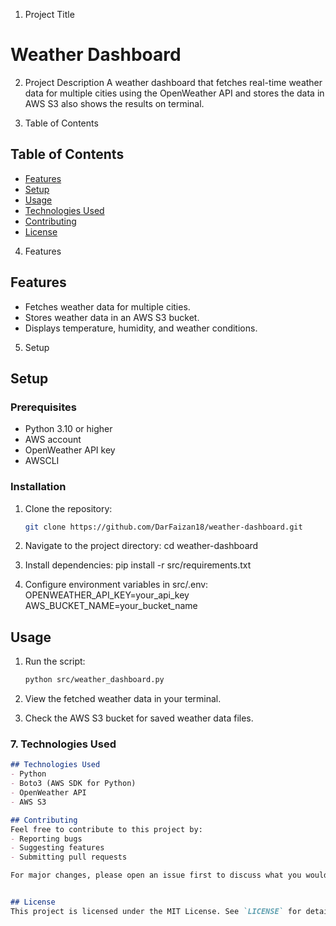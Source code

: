 1. Project Title
# Weather Dashboard

2. Project Description
A weather dashboard that fetches real-time weather data for multiple cities using the OpenWeather API and stores the data in AWS S3 also shows the results on terminal.

3. Table of Contents
## Table of Contents
- [Features](#features)
- [Setup](#setup)
- [Usage](#usage)
- [Technologies Used](#technologies-used)
- [Contributing](#contributing)
- [License](#license)

4. Features
## Features
- Fetches weather data for multiple cities.
- Stores weather data in an AWS S3 bucket.
- Displays temperature, humidity, and weather conditions.

5. Setup
## Setup

### Prerequisites
- Python 3.10 or higher
- AWS account
- OpenWeather API key
- AWSCLI

### Installation
1. Clone the repository:
   ```bash
   git clone https://github.com/DarFaizan18/weather-dashboard.git

2. Navigate to the project directory:
   cd weather-dashboard

3. Install dependencies:
   pip install -r src/requirements.txt

4. Configure environment variables in src/.env:
   OPENWEATHER_API_KEY=your_api_key
   AWS_BUCKET_NAME=your_bucket_name

## Usage
1. Run the script:
   ```bash
   python src/weather_dashboard.py

2. View the fetched weather data in your terminal.

3. Check the AWS S3 bucket for saved weather data files.

### 7. **Technologies Used**
```markdown
## Technologies Used
- Python
- Boto3 (AWS SDK for Python)
- OpenWeather API
- AWS S3

## Contributing
Feel free to contribute to this project by:
- Reporting bugs
- Suggesting features
- Submitting pull requests

For major changes, please open an issue first to discuss what you would like to change.


## License
This project is licensed under the MIT License. See `LICENSE` for details.


